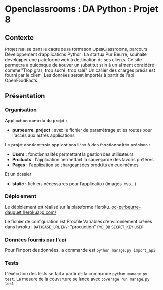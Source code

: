 # Openclassrooms : DA Python : Projet 8

## Contexte

Projet réalisé dans le cadre de la formation OpenClassrooms, parcours Développement d'applications Python.
La startup Pur Beurre, souhaite développer une plateforme web à destination de ses clients. Ce site permettra à quiconque de trouver un substitut sain à un aliment considéré comme "Trop gras, trop sucré, trop salé"
Un cahier des charges précis est fourni par le client.
Les données seront importés à partir de l'api OpenFoodFacts.

## Présentation

### Organisation

Application centrale du projet :
- **purbeurre_project** : avec le fichier de paramètrage et les routes pour l'accés aux autres applications

Le projet contient trois applications liées à des fonctionnalités précises :
- **Users** : fonctionnalités permettant la gestion des utilisateurs
- **Products** : l'application permettant la sauvegarde des favoris préférés
- **Pages** : l'application se chargeant des produits en eux-mêmes

Et un dossier 
- **static** : fichiers nécessaires pour l'application (images, css...)


### Déploiement

Le déploiement est réalisé sur la plateforme Heroku.
[oc-purbeurre-dauguet.herokuapp.com/](https://oc-purbeurre-dauguet.herokuapp.com/ "PurBeurre - sdauguet")

Le fichier de configuration est Procfile
Variables d'environnement créées dans heroku :
`DATABASE_URL`
`ENV`: "production"
`PWD_DB`
`SECRET_KEY`
`USER`


### Données fournis par l'api

Pour l'import des données, la commande est  `python manage.py import_api`

### Tests

L'éxécution des tests se fait à partir de la commande `python manage.py test`.
La mesure de la couverture se lance avec `coverage run manage.py test`